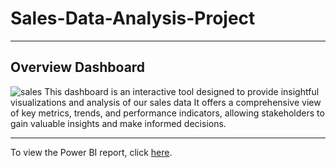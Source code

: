 # Sales-Data-Analysis-Project
___________________________________________________________________________
## Overview Dashboard
![sales](https://github.com/MOElkateb9/Sales-Data-Analysis-Project/assets/166956786/850b6462-9cc3-4f43-a8d4-45c2d81afe3e)
This dashboard is an interactive tool designed to provide insightful visualizations and analysis of our sales data
It offers a comprehensive view of key metrics, trends, and performance indicators, allowing stakeholders to gain valuable insights and make informed decisions.

___________________________________________________________________________

To view the Power BI report, click [here](https://app.powerbi.com/view?r=eyJrIjoiN2E4NWEzNmQtYjExMi00Y2ViLWJjOTYtNDAyNTUwMWU1ZDE2IiwidCI6ImRmODY3OWNkLWE4MGUtNDVkOC05OWFjLWM4M2VkN2ZmOTVhMCJ9).
